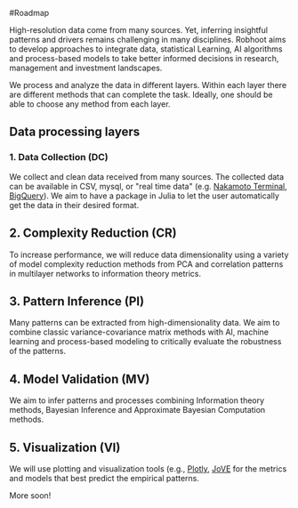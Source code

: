 #Roadmap

High-resolution data come from many sources. Yet, inferring insightful patterns and drivers remains challenging in many disciplines. Robhoot aims to develop approaches to integrate data, statistical Learning, AI algorithms and process-based models to take better informed decisions in research, management and investment landscapes.

We process and analyze the data in different layers. Within each layer there are different methods that can complete the task. Ideally, one should be able to choose any method from each layer.

## Data processing layers

### 1. Data Collection (DC)

We collect and clean data received from many sources. The collected data can be available in CSV, mysql, or "real time data" (e.g. [Nakamoto Terminal](https://www.nterminal.com), [BigQuery]( https://cloud.google.com/bigquery/)). We aim to have a package in Julia to let the user automatically get the data in their desired format.

## 2. Complexity Reduction (CR)

To increase performance, we will reduce data dimensionality using a variety of model complexity reduction methods from PCA and correlation patterns in multilayer networks to information theory metrics.

## 3. Pattern Inference (PI)

Many patterns can be extracted from high-dimensionality data. We aim to combine classic variance-covariance matrix methods with AI, machine learning and process-based modeling to critically evaluate the robustness of the patterns.

## 4. Model Validation (MV)

We aim to infer patterns and processes combining Information theory methods, Bayesian Inference and Approximate Bayesian Computation methods.

## 5. Visualization (VI)

We will use plotting and visualization tools (e.g., [Plotly](https://plot.ly/), [JoVE](https://www.jove.com/visualize) for the metrics and models that best predict the empirical patterns. 


More soon!
